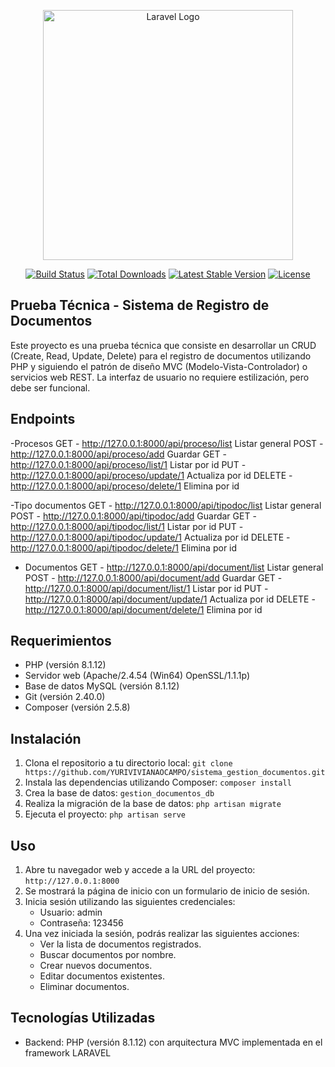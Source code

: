<p align="center"><a href="https://laravel.com" target="_blank"><img src="https://raw.githubusercontent.com/laravel/art/master/logo-lockup/5%20SVG/2%20CMYK/1%20Full%20Color/laravel-logolockup-cmyk-red.svg" width="400" alt="Laravel Logo"></a></p>

<p align="center">
<a href="https://github.com/laravel/framework/actions"><img src="https://github.com/laravel/framework/workflows/tests/badge.svg" alt="Build Status"></a>
<a href="https://packagist.org/packages/laravel/framework"><img src="https://img.shields.io/packagist/dt/laravel/framework" alt="Total Downloads"></a>
<a href="https://packagist.org/packages/laravel/framework"><img src="https://img.shields.io/packagist/v/laravel/framework" alt="Latest Stable Version"></a>
<a href="https://packagist.org/packages/laravel/framework"><img src="https://img.shields.io/packagist/l/laravel/framework" alt="License"></a>
</p>

## Prueba Técnica - Sistema de Registro de Documentos

Este proyecto es una prueba técnica que consiste en desarrollar un CRUD (Create, Read, Update, Delete) para el registro de documentos utilizando PHP y siguiendo el patrón de diseño MVC (Modelo-Vista-Controlador) o servicios web REST. La interfaz de usuario no requiere estilización, pero debe ser funcional.

## Endpoints

-Procesos
    GET - http://127.0.0.1:8000/api/proceso/list                Listar general
    POST - http://127.0.0.1:8000/api/proceso/add                Guardar
    GET - http://127.0.0.1:8000/api/proceso/list/1              Listar por id
    PUT - http://127.0.0.1:8000/api/proceso/update/1            Actualiza por id
    DELETE - http://127.0.0.1:8000/api/proceso/delete/1         Elimina por id

-Tipo documentos
    GET - http://127.0.0.1:8000/api/tipodoc/list                Listar general
    POST - http://127.0.0.1:8000/api/tipodoc/add                Guardar
    GET - http://127.0.0.1:8000/api/tipodoc/list/1              Listar por id
    PUT - http://127.0.0.1:8000/api/tipodoc/update/1            Actualiza por id
    DELETE - http://127.0.0.1:8000/api/tipodoc/delete/1         Elimina por id
 
- Documentos
   GET - http://127.0.0.1:8000/api/document/list                Listar general
   POST - http://127.0.0.1:8000/api/document/add                Guardar
   GET - http://127.0.0.1:8000/api/document/list/1              Listar por id
   PUT - http://127.0.0.1:8000/api/document/update/1            Actualiza por id
   DELETE - http://127.0.0.1:8000/api/document/delete/1         Elimina por id


## Requerimientos

- PHP (versión 8.1.12)
- Servidor web (Apache/2.4.54 (Win64) OpenSSL/1.1.1p)
- Base de datos MySQL (versión 8.1.12)
- Git (versión 2.40.0)
- Composer (versión 2.5.8)

## Instalación

1. Clona el repositorio a tu directorio local: `git clone https://github.com/YURIVIVIANAOCAMPO/sistema_gestion_documentos.git`
2. Instala las dependencias utilizando Composer: `composer install`
3. Crea la base de datos: `gestion_documentos_db`
4. Realiza la migración de la base de datos: `php artisan migrate`
5. Ejecuta el proyecto: `php artisan serve`

## Uso

1. Abre tu navegador web y accede a la URL del proyecto: `http://127.0.0.1:8000`
2. Se mostrará la página de inicio con un formulario de inicio de sesión.
3. Inicia sesión utilizando las siguientes credenciales:
   - Usuario: admin
   - Contraseña: 123456
4. Una vez iniciada la sesión, podrás realizar las siguientes acciones:
   - Ver la lista de documentos registrados.
   - Buscar documentos por nombre.
   - Crear nuevos documentos.
   - Editar documentos existentes.
   - Eliminar documentos.

## Tecnologías Utilizadas

- Backend: PHP (versión 8.1.12) con arquitectura MVC implementada en el framework LARAVEL







